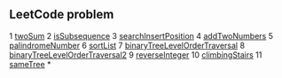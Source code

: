 ## LeetCode problem
1 [twoSum](https://leetcode.com/problems/two-sum/description/)
2 [isSubsequence](https://leetcode.com/problems/is-subsequence/description/)
3 [searchInsertPosition](https://leetcode.com/problems/search-insert-position/description/)
4 [addTwoNumbers](https://leetcode.com/problems/add-two-numbers/description/)
5 [palindromeNumber](https://leetcode.com/problems/palindrome-number/description/)
6 [sortList](https://leetcode.com/problems/sort-list/description/)
7 [binaryTreeLevelOrderTraversal](https://leetcode.com/problems/binary-tree-level-order-traversal/description/)
8 [binaryTreeLevelOrderTraversal2](https://leetcode.com/problems/binary-tree-level-order-traversal-ii/description/)
9 [reverseInteger](https://leetcode.com/problems/reverse-integer/description/)
10 [climbingStairs](https://leetcode.com/problems/climbing-stairs/description/)
11 [sameTree](https://leetcode.com/problems/same-tree/description/)
*[]()

